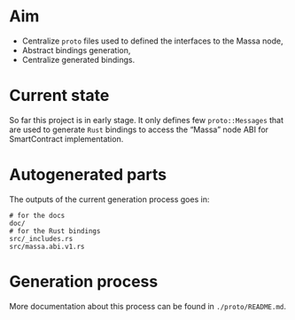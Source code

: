 # Aim
- Centralize `proto` files used to defined the interfaces to the Massa node,
- Abstract bindings generation,
- Centralize generated bindings.

# Current state
So far this project is in early stage. It only defines few `proto::Messages` that are used to generate `Rust` bindings to access the “Massa” node ABI for SmartContract implementation.

# Autogenerated parts
The outputs of the current generation process goes in:

```shell
# for the docs
doc/
# for the Rust bindings
src/_includes.rs
src/massa.abi.v1.rs
```

# Generation process
More documentation about this process can be found in `./proto/README.md`.